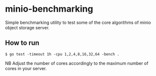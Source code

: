 # minio-benchmarking

Simple benchmarking utility to test some of the core algorithms of minio object storage server.

## How to run

```
$ go test -timeout 1h -cpu 1,2,4,8,16,32,64 -bench .
```

NB Adjust the number of cores accordingly to the maximum number of cores in your server.
